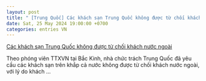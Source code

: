 ```yaml
---
layout: post
title: " [Trung Quốc] Các khách sạn Trung Quốc không được từ chối khách nước ngoài"
date: Sat, 25 May 2024 19:00:00 +0700
categories: entries VN
---
```

[Các khách sạn Trung Quốc không được từ chối khách nước ngoài](https://baotintuc.vn/the-gioi/cac-khach-san-trung-quoc-khong-duoc-tu-choi-khach-nuoc-ngoai-20240525190251065.htm)

Theo phóng viên TTXVN tại Bắc Kinh, nhà chức trách Trung Quốc đã yêu cầu các khách sạn trên khắp cả nước không được từ chối khách nước ngoài, với lý do khách ...

